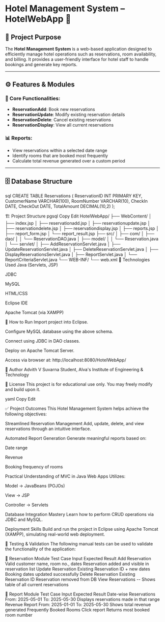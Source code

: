 # Hotel Management System – HotelWebApp 🏨

## 📌 Project Purpose
The **Hotel Management System** is a web-based application designed to efficiently manage hotel operations such as reservations, room availability, and billing. It provides a user-friendly interface for hotel staff to handle bookings and generate key reports.

---

## ⚙️ Features & Modules

### 🔸 Core Functionalities:
- **ReservationAdd**: Book new reservations
- **ReservationUpdate**: Modify existing reservation details
- **ReservationDelete**: Cancel existing reservations
- **ReservationDisplay**: View all current reservations

### 📊 Reports:
- View reservations within a selected date range
- Identify rooms that are booked most frequently
- Calculate total revenue generated over a custom period

---

## 🗄️ Database Structure
sql
CREATE TABLE Reservations (
    ReservationID INT PRIMARY KEY,
    CustomerName VARCHAR(100),
    RoomNumber VARCHAR(10),
    CheckIn DATE,
    CheckOut DATE,
    TotalAmount DECIMAL(10,2)
);

🏗️ Project Structure
pgsql
Copy
Edit
HotelWebApp/
├── WebContent/
│   ├── index.jsp
│   ├── reservationadd.jsp
│   ├── reservationupdate.jsp
│   ├── reservationdelete.jsp
│   ├── reservationdisplay.jsp
│   ├── reports.jsp
│   ├── report_form.jsp
│   └── report_result.jsp
├── src/
│   ├── com/
│   ├── dao/
│   │   └── ReservationDAO.java
│   ├── model/
│   │   └── Reservation.java
│   └── servlet/
│       ├── AddReservationServlet.java
│       ├── UpdateReservationServlet.java
│       ├── DeleteReservationServlet.java
│       ├── DisplayReservationsServlet.java
│       ├── ReportServlet.java
│       └── ReportCriteriaServlet.java
└── WEB-INF/
    └── web.xml
🔧 Technologies Used
Java (Servlets, JSP)

JDBC

MySQL

HTML/CSS

Eclipse IDE

Apache Tomcat (via XAMPP)

🚀 How to Run
Import project into Eclipse.

Configure MySQL database using the above schema.

Connect using JDBC in DAO classes.

Deploy on Apache Tomcat Server.

Access via browser at: http://localhost:8080/HotelWebApp/

👤 Author
Advith V Suvarna
Student, Alva's Institute of Engineering & Technology

📜 License
This project is for educational use only.
You may freely modify and build upon it.

yaml
Copy
Edit

✅ Project Outcomes
This Hotel Management System helps achieve the following objectives:

Streamlined Reservation Management
Add, update, delete, and view reservations through an intuitive interface.

Automated Report Generation
Generate meaningful reports based on:

Date range

Revenue

Booking frequency of rooms

Practical Understanding of MVC in Java Web Apps
Utilizes:

Model → JavaBeans (POJOs)

View → JSP

Controller → Servlets

Database Integration Mastery
Learn how to perform CRUD operations via JDBC and MySQL.

Deployment Skills
Build and run the project in Eclipse using Apache Tomcat (XAMPP), simulating real-world web deployment.

🧪 Testing & Validation
The following manual tests can be used to validate the functionality of the application:

🔹 Reservation Module
Test Case	Input	Expected Result
Add Reservation	Valid customer name, room no., dates	Reservation added and visible in reservation list
Update Reservation	Existing Reservation ID + new dates	Booking dates updated successfully
Delete Reservation	Existing Reservation ID	Reservation removed from DB
View Reservations	--	Shows table of all current reservations

🔹 Report Module
Test Case	Input	Expected Result
Date-wise Reservations	From: 2025-05-01 To: 2025-05-30	Displays reservations made in that range
Revenue Report	From: 2025-01-01 To: 2025-05-30	Shows total revenue generated
Frequently Booked Rooms	Click report	Returns most booked room number
